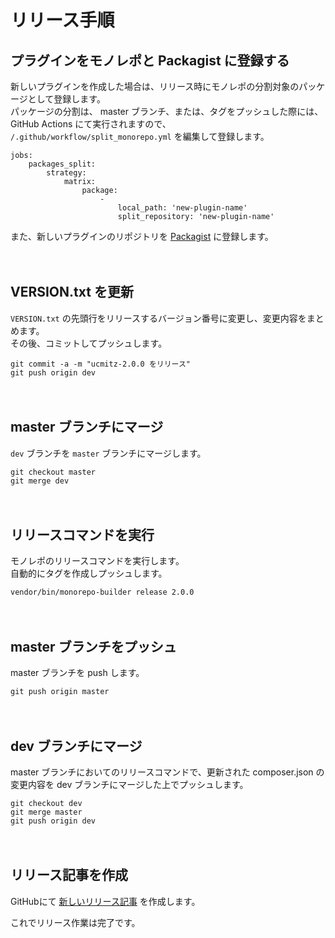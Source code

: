 # リリース手順

## プラグインをモノレポと Packagist に登録する

新しいプラグインを作成した場合は、リリース時にモノレポの分割対象のパッケージとして登録します。  
パッケージの分割は、 master ブランチ、または、タグをプッシュした際には、GitHub Actions にて実行されますので、 
`/.github/workflow/split_monorepo.yml` を編集して登録します。

```shell
jobs:
    packages_split:
        strategy:
            matrix:
                package:
                    -
                        local_path: 'new-plugin-name'
                        split_repository: 'new-plugin-name'
```

また、新しいプラグインのリポジトリを [Packagist](https://packagist.org/packages/submit) に登録します。

　
## VERSION.txt を更新
`VERSION.txt` の先頭行をリリースするバージョン番号に変更し、変更内容をまとめます。  
その後、コミットしてプッシュします。

```shell
git commit -a -m "ucmitz-2.0.0 をリリース"
git push origin dev
```

　
## master ブランチにマージ
`dev` ブランチを `master` ブランチにマージします。

```shell
git checkout master
git merge dev
```

　
## リリースコマンドを実行
モノレポのリリースコマンドを実行します。  
自動的にタグを作成しプッシュします。

```shell
vendor/bin/monorepo-builder release 2.0.0
``` 

　
## master ブランチをプッシュ
master ブランチを push します。

```shell
git push origin master
```

　
## dev ブランチにマージ
master ブランチにおいてのリリースコマンドで、更新された composer.json の変更内容を dev ブランチにマージした上でプッシュします。
```shell
git checkout dev
git merge master
git push origin dev
```

　
## リリース記事を作成
GitHubにて [新しいリリース記事](https://github.com/baserproject/ucmitz/releases/new) を作成します。



これでリリース作業は完了です。　

